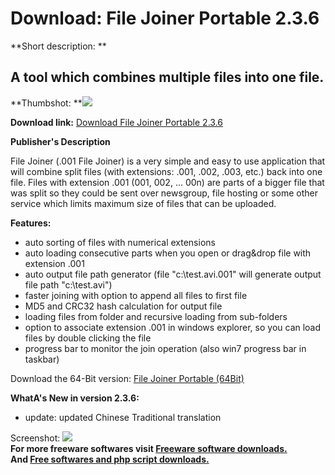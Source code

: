 # Download: File Joiner Portable 2.3.6

**Short description: **

## A tool which combines multiple files into one file.

  
**Thumbshot: **![](http://www.freewarefiles.com/screenshot/igwrfljnr_md.jpg)   
  
**Download link:** [Download File Joiner Portable 2.3.6](http://freesoftwares.boysofts.com/File-Joiner-Portable_program_60025.html)  
  

**Publisher's Description**  
  

File Joiner (.001 File Joiner) is a very simple and easy to use application
that will combine split files (with extensions: .001, .002, .003, etc.) back
into one file. Files with extension .001 (001, 002, ... 00n) are parts of a
bigger file that was split so they could be sent over newsgroup, file hosting
or some other service which limits maximum size of files that can be uploaded.

**Features:**

  * auto sorting of files with numerical extensions 
  * auto loading consecutive parts when you open or drag&drop file with extension .001 
  * auto output file path generator (file "c:\test.avi.001" will generate output file path "c:\test.avi") 
  * faster joining with option to append all files to first file 
  * MD5 and CRC32 hash calculation for output file 
  * loading files from folder and recursive loading from sub-folders 
  * option to associate extension .001 in windows explorer, so you can load files by double clicking the file 
  * progress bar to monitor the join operation (also win7 progress bar in taskbar) 

Download the 64-Bit version: [File Joiner Portable
(64Bit)](http://download.igorware.com/file-joiner-x64.rar)

**WhatA's New in version 2.3.6:**

  * update: updated Chinese Traditional translation 

  
  
Screenshot: ![](http://www.freewarefiles.com/screenshot/igwrfljnr.jpg)  
**For more freeware softwares visit [Freeware software downloads.](http://freesoftwares.boysofts.com/)**   
**And [Free softwares and php script downloads.](http://www.boysofts.com/)**

